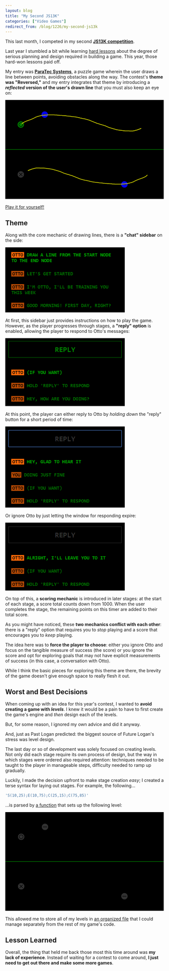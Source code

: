 ```yaml
---
layout: blog
title: "My Second JS13K"
categories: ["Video Games"]
redirect_from: /blog/1226/my-second-js13k
---
```


This last month, I competed in my second **[JS13K competition](http://js13kgames.com/)**.

Last year I stumbled a bit while learning [hard lessons](http://www.loganfranken.com/blog/603/what-i-learned-from-js13k/) about the degree of serious planning and design required in building a game. This year, those hard-won lessons paid off.

My entry was **[ParaTec Systems](http://js13kgames.com/entries/paratec-systems)**, a puzzle game wherein the user draws a line between points, avoiding obstacles along the way. The contest's **theme was "Reversed,"** and my entry integrates that theme by introducing a **_reflected_ version of the user's drawn line** that you must also keep an eye on:

![Screenshot of core gameplay](/blog/images/screenshot_1.png)

[Play it for yourself!](http://js13kgames.com/entries/paratec-systems)

## Theme

Along with the core mechanic of drawing lines, there is a **"chat" sidebar** on the side:

![Screenshot of chat sidebar](/blog/images/screenshot_2.png)

At first, this sidebar just provides instructions on how to play the game. However, as the player progresses through stages, a **"reply" option** is enabled, allowing the player to respond to Otto's messages:

![Screenshot of chat sidebar with dialog focused on instructions](/blog/images/screenshot_3.png)

At this point, the player can either reply to Otto by _holding down_ the "reply" button for a short period of time:

![Screenshot of chat sidebar with the reply mechanic enabled](/blog/images/screenshot_4.png)

Or ignore Otto by just letting the window for responding expire:

![Screenshot of chat sidebar with reply mechanic expired](/blog/images/screenshot_5.png)

On top of this, a **scoring mechanic** is introduced in later stages: at the start of each stage, a score total counts down from 1000. When the user completes the stage, the remaining points on this timer are added to their total score.

As you might have noticed, these **two mechanics conflict with each other**: there is a "reply" option that requires you to _stop_ playing and a score that encourages you to _keep_ playing.

The idea here was to **force the player to choose**: either you ignore Otto and focus on the tangible measure of success (the score) or you ignore the score and opt for exploring goals that may not have explicit measurements of success (in this case, a conversation with Otto).

While I think the basic pieces for exploring this theme are there, the brevity of the game doesn't give enough space to really flesh it out.

## Worst and Best Decisions

When coming up with an idea for this year's contest, I wanted to **avoid creating a game with _levels_**. I knew it would be a pain to have to first create the game's engine and _then_ design each of the levels.

But, for some reason, I ignored my own advice and did it anyway.

And, just as Past Logan predicted: the biggest source of Future Logan's stress was level design.

The last day or so of development was solely focused on creating levels. Not only did each stage require its own process of design, but the way in which stages were ordered also required attention: techniques needed to be taught to the player in manageable steps, difficulty needed to ramp up gradually.

Luckily, I made the decision upfront to make stage creation _easy_; I created a terse syntax for laying out stages. For example, the following...

```javascript
'S(10,25);E(10,75);C(25,15);C(75,85)'
```

...is parsed by [a function](https://github.com/loganfranken/ParaTecSystems/blob/gh-pages/script/Game.js#L181) that sets up the following level:

![Screenshot of stage generated by syntax](/blog/images/screenshot_6.png)

This allowed me to store all of my levels in [an organized file](https://github.com/loganfranken/ParaTecSystems/blob/gh-pages/data/stages.js) that I could manage separately from the rest of my game's code.

## Lesson Learned

Overall, the thing that held me back those most this time around was **my lack of experience**. Instead of waiting for a contest to come around, **I just need to get out there and make some more games**.

